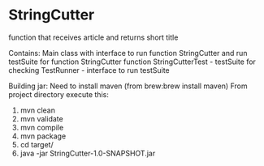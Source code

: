 # StringCutter
 function that receives article and returns short title 

Contains:
Main class with interface to run function StringCutter and run testSuite for function
StringCutter function
StringCutterTest - testSuite for checking
TestRunner - interface to run testSuite

Building jar:
Need to install maven (from brew:brew install maven)
From project directory execute this:
1. mvn clean
2. mvn validate
3. mvn compile
4. mvn package
5. cd target/
6. java -jar StringCutter-1.0-SNAPSHOT.jar



